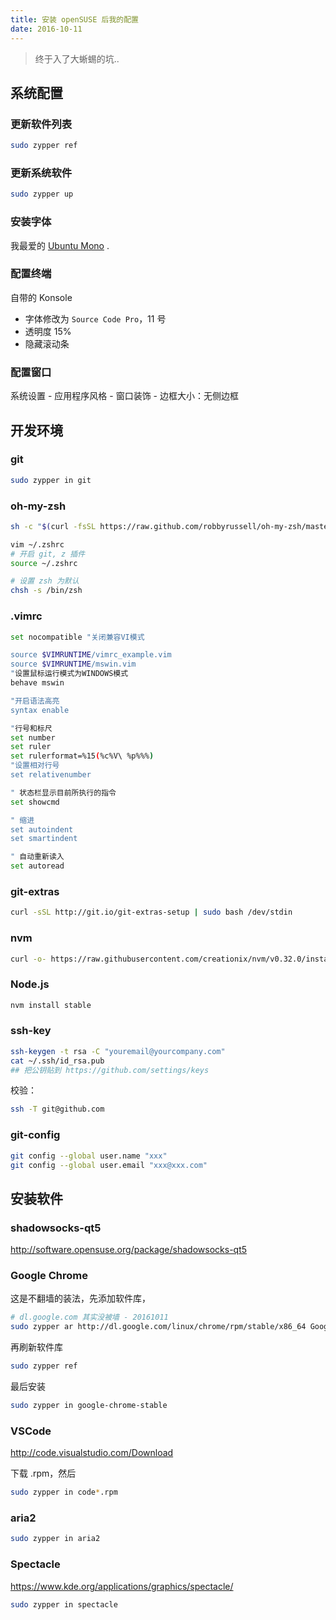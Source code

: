 ```yaml
---
title: 安装 openSUSE 后我的配置
date: 2016-10-11
---
```


> 终于入了大蜥蜴的坑..



## 系统配置

### 更新软件列表

```bash
sudo zypper ref
```

### 更新系统软件

```bash
sudo zypper up
```

### 安装字体

我最爱的 [Ubuntu Mono](http://font.ubuntu.com/) .

### 配置终端

自带的 Konsole

- 字体修改为 `Source Code Pro`，11 号
- 透明度 15%
- 隐藏滚动条

### 配置窗口

系统设置 - 应用程序风格 - 窗口装饰 - 边框大小：无侧边框




## 开发环境

### git

```bash
sudo zypper in git
```

### oh-my-zsh

```bash
sh -c "$(curl -fsSL https://raw.github.com/robbyrussell/oh-my-zsh/master/tools/install.sh)"
```

```bash
vim ~/.zshrc
# 开启 git, z 插件
source ~/.zshrc
```

```bash
# 设置 zsh 为默认
chsh -s /bin/zsh
```


### .vimrc

```bash
set nocompatible "关闭兼容VI模式

source $VIMRUNTIME/vimrc_example.vim
source $VIMRUNTIME/mswin.vim
"设置鼠标运行模式为WINDOWS模式
behave mswin

"开启语法高亮
syntax enable

"行号和标尺
set number
set ruler
set rulerformat=%15(%c%V\ %p%%%)
"设置相对行号
set relativenumber

" 状态栏显示目前所执行的指令
set showcmd

" 缩进
set autoindent
set smartindent

" 自动重新读入
set autoread
```

### git-extras

```bash
curl -sSL http://git.io/git-extras-setup | sudo bash /dev/stdin
```

### nvm

```bash
curl -o- https://raw.githubusercontent.com/creationix/nvm/v0.32.0/install.sh | bash
```

### Node.js
```bash
nvm install stable
```

### ssh-key

```bash
ssh-keygen -t rsa -C "youremail@yourcompany.com"
cat ~/.ssh/id_rsa.pub
## 把公钥贴到 https://github.com/settings/keys
```

校验：

```bash
ssh -T git@github.com
```

### git-config

```bash
git config --global user.name "xxx"
git config --global user.email "xxx@xxx.com"
```




## 安装软件

### shadowsocks-qt5

http://software.opensuse.org/package/shadowsocks-qt5

### Google Chrome

这是不翻墙的装法，先添加软件库，
```bash
# dl.google.com 其实没被墙 - 20161011
sudo zypper ar http://dl.google.com/linux/chrome/rpm/stable/x86_64 Google-Chrome
```
再刷新软件库
```bash
sudo zypper ref
```
最后安装
```bash
sudo zypper in google-chrome-stable
```

### VSCode

http://code.visualstudio.com/Download

下载 .rpm，然后

```bash
sudo zypper in code*.rpm
```

### aria2

```bash
sudo zypper in aria2
```

### Spectacle

https://www.kde.org/applications/graphics/spectacle/

```bash
sudo zypper in spectacle
```
